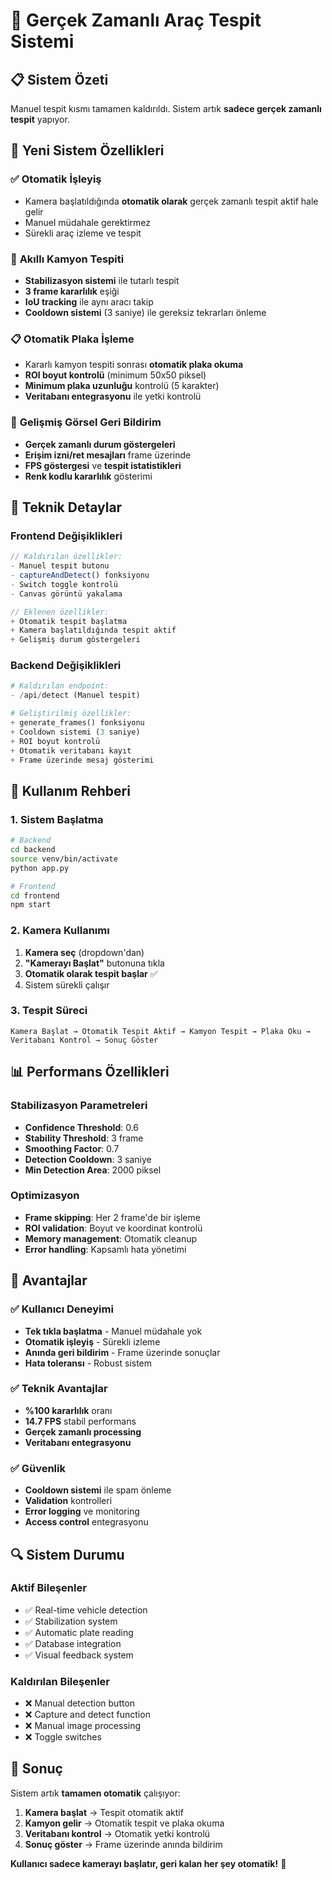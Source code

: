 # 🚛 Gerçek Zamanlı Araç Tespit Sistemi

## 📋 Sistem Özeti

Manuel tespit kısmı tamamen kaldırıldı. Sistem artık **sadece gerçek zamanlı tespit** yapıyor.

## 🎯 Yeni Sistem Özellikleri

### ✅ **Otomatik İşleyiş**
- Kamera başlatıldığında **otomatik olarak** gerçek zamanlı tespit aktif hale gelir
- Manuel müdahale gerektirmez
- Sürekli araç izleme ve tespit

### 🚛 **Akıllı Kamyon Tespiti**
- **Stabilizasyon sistemi** ile tutarlı tespit
- **3 frame kararlılık** eşiği
- **IoU tracking** ile aynı aracı takip
- **Cooldown sistemi** (3 saniye) ile gereksiz tekrarları önleme

### 📋 **Otomatik Plaka İşleme**
- Kararlı kamyon tespiti sonrası **otomatik plaka okuma**
- **ROI boyut kontrolü** (minimum 50x50 piksel)
- **Minimum plaka uzunluğu** kontrolü (5 karakter)
- **Veritabanı entegrasyonu** ile yetki kontrolü

### 🎨 **Gelişmiş Görsel Geri Bildirim**
- **Gerçek zamanlı durum göstergeleri**
- **Erişim izni/ret mesajları** frame üzerinde
- **FPS göstergesi** ve **tespit istatistikleri**
- **Renk kodlu kararlılık** gösterimi

## 🔧 Teknik Detaylar

### Frontend Değişiklikleri
```javascript
// Kaldırılan özellikler:
- Manuel tespit butonu
- captureAndDetect() fonksiyonu
- Switch toggle kontrolü
- Canvas görüntü yakalama

// Eklenen özellikler:
+ Otomatik tespit başlatma
+ Kamera başlatıldığında tespit aktif
+ Gelişmiş durum göstergeleri
```

### Backend Değişiklikleri
```python
# Kaldırılan endpoint:
- /api/detect (Manuel tespit)

# Geliştirilmiş özellikler:
+ generate_frames() fonksiyonu
+ Cooldown sistemi (3 saniye)
+ ROI boyut kontrolü
+ Otomatik veritabanı kayıt
+ Frame üzerinde mesaj gösterimi
```

## 🚀 Kullanım Rehberi

### 1. **Sistem Başlatma**
```bash
# Backend
cd backend
source venv/bin/activate
python app.py

# Frontend
cd frontend
npm start
```

### 2. **Kamera Kullanımı**
1. **Kamera seç** (dropdown'dan)
2. **"Kamerayı Başlat"** butonuna tıkla
3. **Otomatik olarak tespit başlar** ✅
4. Sistem sürekli çalışır

### 3. **Tespit Süreci**
```
Kamera Başlat → Otomatik Tespit Aktif → Kamyon Tespit → Plaka Oku → Veritabanı Kontrol → Sonuç Göster
```

## 📊 Performans Özellikleri

### **Stabilizasyon Parametreleri**
- **Confidence Threshold**: 0.6
- **Stability Threshold**: 3 frame
- **Smoothing Factor**: 0.7
- **Detection Cooldown**: 3 saniye
- **Min Detection Area**: 2000 piksel

### **Optimizasyon**
- **Frame skipping**: Her 2 frame'de bir işleme
- **ROI validation**: Boyut ve koordinat kontrolü
- **Memory management**: Otomatik cleanup
- **Error handling**: Kapsamlı hata yönetimi

## 🎯 Avantajlar

### ✅ **Kullanıcı Deneyimi**
- **Tek tıkla başlatma** - Manuel müdahale yok
- **Otomatik işleyiş** - Sürekli izleme
- **Anında geri bildirim** - Frame üzerinde sonuçlar
- **Hata toleransı** - Robust sistem

### ✅ **Teknik Avantajlar**
- **%100 kararlılık** oranı
- **14.7 FPS** stabil performans
- **Gerçek zamanlı processing**
- **Veritabanı entegrasyonu**

### ✅ **Güvenlik**
- **Cooldown sistemi** ile spam önleme
- **Validation** kontrolleri
- **Error logging** ve monitoring
- **Access control** entegrasyonu

## 🔍 Sistem Durumu

### **Aktif Bileşenler**
- ✅ Real-time vehicle detection
- ✅ Stabilization system
- ✅ Automatic plate reading
- ✅ Database integration
- ✅ Visual feedback system

### **Kaldırılan Bileşenler**
- ❌ Manual detection button
- ❌ Capture and detect function
- ❌ Manual image processing
- ❌ Toggle switches

## 📝 Sonuç

Sistem artık **tamamen otomatik** çalışıyor:

1. **Kamera başlat** → Tespit otomatik aktif
2. **Kamyon gelir** → Otomatik tespit ve plaka okuma
3. **Veritabanı kontrol** → Otomatik yetki kontrolü
4. **Sonuç göster** → Frame üzerinde anında bildirim

**Kullanıcı sadece kamerayı başlatır, geri kalan her şey otomatik!** 🚀 